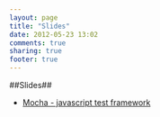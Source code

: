 ```yaml
---
layout: page
title: "Slides"
date: 2012-05-23 13:02
comments: true
sharing: true
footer: true
---
```


##Slides##
- [Mocha - javascript test framework](/slides/introduce_mocha_for_rest_api_testing)